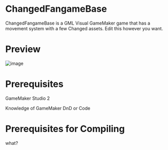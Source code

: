 # ChangedFangameBase
ChangedFangameBase is a GML Visual GameMaker game that has a movement system with a few Changed assets. Edit this however you want.
# Preview
![image](https://user-images.githubusercontent.com/70554251/171221801-8e7d2feb-37c1-4e5f-801e-73f3d742d770.png)
# Prerequisites
GameMaker Studio 2

Knowledge of GameMaker DnD or Code
# Prerequisites for Compiling
what?
